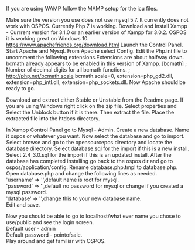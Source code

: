 If you are using WAMP follow the MAMP setup for the icu files.

Make sure the version you use does not use mysql 5.7. It currently does not work with OSPOS.
Currently Php 7 is working.
Download and Install Xampp - Currrent version for 3.1.0 or an earlier version of Xampp for 3.0.2. OSPOS it is working great on Windows 10.
https://www.apachefriends.org/download.html
Launch the Control Panel.
Start Apache and Mysql.
From Apache select Config.
Edit the Php.ini file to uncomment the following extensions.Extensions are about halfway down.
bcmath already appears to be enabled in this version of Xampp.
[bcmath]
; Number of decimal digits for all bcmath functions.
; http://php.net/bcmath.scale
bcmath.scale=0,
extension=php_gd2.dll,
extension=php_intl.dll,
extension=php_sockets.dll.
Now Apache should be ready to go.

Download and extract either Stable or Unstable from the Readme page.
If you are using Windows right click on the zip file.
Select properties and Select the Unblock button if it is there. Then extract the file.
Place the extracted file into the htdocs directory.

In Xampp Control Panel go to Mysql - Admin.
Create a new database. Name it ospos or whatever you want.
Now select the database and go to import.
Select browse and go to the opensourcepos directory and locate the database directory.
Select database.sql for the import if this is a new install.
Select 2.4_3.0.sql for the import if this is an updated install.
After the database has completed installing go back to the ospos dir and go to ospos/application/config. 
Rename database.php.tmpl to database.php.
Open database.php and change the following lines as needed.  
'username' => '',default name is root for mysql.  
'password' => '',default no password for mysql or change if you created a mysql password.  
'database' => '',change this to your new database name.    
Edit and save.

Now you should be able to go to localhost/what ever name you chose to use/public and see the login screen.  
Default user - admin  
Default password - pointofsale.  
Play around and get familiar with OSPOS.